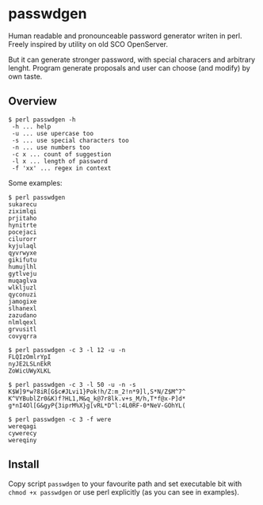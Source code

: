 # passwdgen
Human readable and pronounceable password generator writen in perl. Freely inspired by utility on old SCO OpenServer.

But it can generate stronger password, with special characers and arbitrary
lenght. Program generate proposals and user can choose (and modify) by own taste.

## Overview
```
$ perl passwdgen -h
 -h ... help
 -u ... use upercase too
 -s ... use special characters too
 -n ... use numbers too
 -c x ... count of suggestion
 -l x ... length of password
 -f 'xx' ... regex in context
```

Some examples:
```
$ perl passwdgen
sukarecu
ziximlqi
prjitaho
hynitrte
pocejaci
cilurorr
kyjulaql
qyvrwyxe
gikifutu
humujlhl
gytlveju
muqaglva
wlkljuzl
qyconuzi
jamogixe
slhanexl
zazudano
nlmlqexl
grvusitl
covyqrra

$ perl passwdgen -c 3 -l 12 -u -n
FLQIzOmlrYpI
nyJE2LSLnEkR
ZoWicUWyXLKL

$ perl passwdgen -c 3 -l 50 -u -n -s
K$W]9*w?8iR[G$c#JLvi1}Pok!h/Z:m_2!n*9]l,S*N/Z$M^7^
K^VYBublZr0&K)f?HL1,M&q_k@7r8lk.v+s_M/h,T*f@x-P]d*
g*nI4Ol[G&gyP{3iprM%X}g[vRL*D^l:4L0RF-0*NeV-GOhYL(

$ perl passwdgen -c 3 -f were
wereqagi
cywerecy
wereqiny
```

## Install

Copy script `passwdgen` to your favourite path and set executable bit with `chmod +x passwdgen` or use perl explicitly (as you can see in examples).
